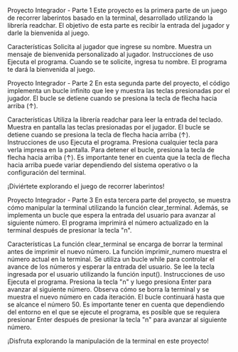 Proyecto Integrador - Parte 1
Este proyecto es la primera parte de un juego de recorrer laberintos basado en la terminal, desarrollado utilizando la librería readchar. El objetivo de esta parte es recibir la entrada del jugador y darle la bienvenida al juego.

Características
Solicita al jugador que ingrese su nombre.
Muestra un mensaje de bienvenida personalizado al jugador.
Instrucciones de uso
Ejecuta el programa.
Cuando se te solicite, ingresa tu nombre.
El programa te dará la bienvenida al juego.

Proyecto Integrador - Parte 2
En esta segunda parte del proyecto, el código implementa un bucle infinito que lee y muestra las teclas presionadas por el jugador. El bucle se detiene cuando se presiona la tecla de flecha hacia arriba (↑).

Características
Utiliza la librería readchar para leer la entrada del teclado.
Muestra en pantalla las teclas presionadas por el jugador.
El bucle se detiene cuando se presiona la tecla de flecha hacia arriba (↑).
Instrucciones de uso
Ejecuta el programa.
Presiona cualquier tecla para verla impresa en la pantalla.
Para detener el bucle, presiona la tecla de flecha hacia arriba (↑).
Es importante tener en cuenta que la tecla de flecha hacia arriba puede variar dependiendo del sistema operativo o la configuración del terminal.

¡Diviértete explorando el juego de recorrer laberintos!


Proyecto Integrador - Parte 3
En esta tercera parte del proyecto, se muestra cómo manipular la terminal utilizando la función clear_terminal. Además, se implementa un bucle que espera la entrada del usuario para avanzar al siguiente número. El programa imprimirá el número actualizado en la terminal después de presionar la tecla "n".

Características
La función clear_terminal se encarga de borrar la terminal antes de imprimir el nuevo número.
La función imprimir_numero muestra el número actual en la terminal.
Se utiliza un bucle while para controlar el avance de los números y esperar la entrada del usuario.
Se lee la tecla ingresada por el usuario utilizando la función input().
Instrucciones de uso
Ejecuta el programa.
Presiona la tecla "n" y luego presiona Enter para avanzar al siguiente número.
Observa cómo se borra la terminal y se muestra el nuevo número en cada iteración.
El bucle continuará hasta que se alcance el número 50.
Es importante tener en cuenta que dependiendo del entorno en el que se ejecute el programa, es posible que se requiera presionar Enter después de presionar la tecla "n" para avanzar al siguiente número.

¡Disfruta explorando la manipulación de la terminal en este proyecto!







